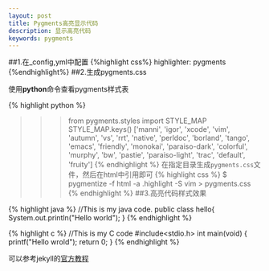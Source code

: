 ```yaml
---
layout: post
title: Pygments高亮显示代码
description: 显示高亮代码
keywords: pygments
---
```

##1.在_config,yml中配置
{%highlight css%}
    highlighter: pygments
{%endhighlight%}
##2.生成pygments.css

使用**python**命令查看pygments样式表

{% highlight python %}
>>> from pygments.styles import STYLE_MAP
>>> STYLE_MAP.keys()
['manni', 'igor', 'xcode', 'vim', 'autumn', 'vs', 'rrt', 'native', 'perldoc', 'borland', 'tango', 'emacs', 
'friendly', 'monokai', 'paraiso-dark', 'colorful', 'murphy', 'bw', 'pastie', 'paraiso-light', 'trac', 'default', 'fruity']
{% endhighlight %}
在指定目录生成`pygments.css`文件，然后在html中引用即可
{% highlight css %}
     $  pygmentize -f html -a .highlight -S vim > pygments.css
{% endhighlight %}
##3.高亮代码样式效果

{% highlight java %}
//This is my java code.
public class hello{
System.out.println("Hello world");
}
{% endhighlight %}

{% highlight c %}
//This is my C code
#include<stdio.h>
int main(void)
{
printf("Hello wrold");
return 0;
}
{% endhighlight %}

可以参考jekyll的[官方教程](http://jekyllrb.com/docs/templates/)
